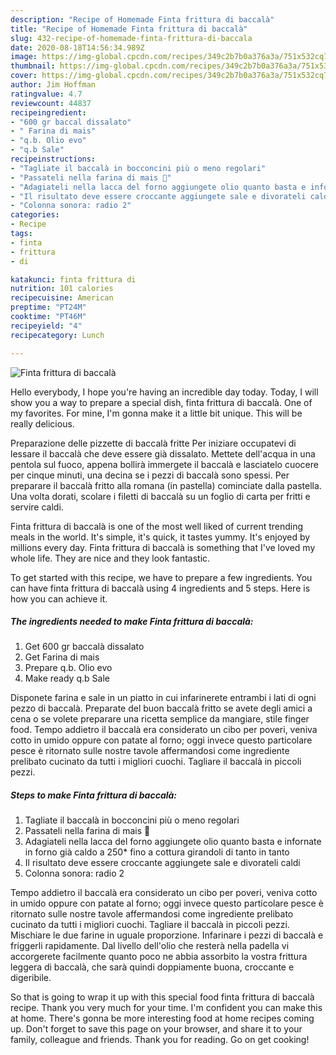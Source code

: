 ```yaml
---
description: "Recipe of Homemade Finta frittura di baccalà"
title: "Recipe of Homemade Finta frittura di baccalà"
slug: 432-recipe-of-homemade-finta-frittura-di-baccala
date: 2020-08-18T14:56:34.989Z
image: https://img-global.cpcdn.com/recipes/349c2b7b0a376a3a/751x532cq70/finta-frittura-di-baccala-recipe-main-photo.jpg
thumbnail: https://img-global.cpcdn.com/recipes/349c2b7b0a376a3a/751x532cq70/finta-frittura-di-baccala-recipe-main-photo.jpg
cover: https://img-global.cpcdn.com/recipes/349c2b7b0a376a3a/751x532cq70/finta-frittura-di-baccala-recipe-main-photo.jpg
author: Jim Hoffman
ratingvalue: 4.7
reviewcount: 44837
recipeingredient:
- "600 gr baccal dissalato"
- " Farina di mais"
- "q.b. Olio evo"
- "q.b Sale"
recipeinstructions:
- "Tagliate il baccalà in bocconcini più o meno regolari"
- "Passateli nella farina di mais 🌽"
- "Adagiateli nella lacca del forno aggiungete olio quanto basta e infornate in forno già caldo a 250* fino a cottura girandoli di tanto in tanto"
- "Il risultato deve essere croccante aggiungete sale e divorateli caldi"
- "Colonna sonora: radio 2"
categories:
- Recipe
tags:
- finta
- frittura
- di

katakunci: finta frittura di 
nutrition: 101 calories
recipecuisine: American
preptime: "PT24M"
cooktime: "PT46M"
recipeyield: "4"
recipecategory: Lunch

---
```



![Finta frittura di baccalà](https://img-global.cpcdn.com/recipes/349c2b7b0a376a3a/751x532cq70/finta-frittura-di-baccala-recipe-main-photo.jpg)

Hello everybody, I hope you're having an incredible day today. Today, I will show you a way to prepare a special dish, finta frittura di baccalà. One of my favorites. For mine, I'm gonna make it a little bit unique. This will be really delicious.

Preparazione delle pizzette di baccalà fritte Per iniziare occupatevi di lessare il baccalà che deve essere già dissalato. Mettete dell&#39;acqua in una pentola sul fuoco, appena bollirà immergete il baccalà e lasciatelo cuocere per cinque minuti, una decina se i pezzi di baccalà sono spessi. Per preparare il baccalà fritto alla romana (in pastella) cominciate dalla pastella. Una volta dorati, scolare i filetti di baccalà su un foglio di carta per fritti e servire caldi.

Finta frittura di baccalà is one of the most well liked of current trending meals in the world. It's simple, it's quick, it tastes yummy. It's enjoyed by millions every day. Finta frittura di baccalà is something that I've loved my whole life. They are nice and they look fantastic.


To get started with this recipe, we have to prepare a few ingredients. You can have finta frittura di baccalà using 4 ingredients and 5 steps. Here is how you can achieve it.

<!--inarticleads1-->

##### The ingredients needed to make Finta frittura di baccalà:

1. Get 600 gr baccalà dissalato
1. Get  Farina di mais
1. Prepare q.b. Olio evo
1. Make ready q.b Sale


Disponete farina e sale in un piatto in cui infarinerete entrambi i lati di ogni pezzo di baccalà. Preparate del buon baccalà fritto se avete degli amici a cena o se volete preparare una ricetta semplice da mangiare, stile finger food. Tempo addietro il baccalà era considerato un cibo per poveri, veniva cotto in umido oppure con patate al forno; oggi invece questo particolare pesce è ritornato sulle nostre tavole affermandosi come ingrediente prelibato cucinato da tutti i migliori cuochi. Tagliare il baccalà in piccoli pezzi. 

<!--inarticleads2-->

##### Steps to make Finta frittura di baccalà:

1. Tagliate il baccalà in bocconcini più o meno regolari
1. Passateli nella farina di mais 🌽
1. Adagiateli nella lacca del forno aggiungete olio quanto basta e infornate in forno già caldo a 250* fino a cottura girandoli di tanto in tanto
1. Il risultato deve essere croccante aggiungete sale e divorateli caldi
1. Colonna sonora: radio 2


Tempo addietro il baccalà era considerato un cibo per poveri, veniva cotto in umido oppure con patate al forno; oggi invece questo particolare pesce è ritornato sulle nostre tavole affermandosi come ingrediente prelibato cucinato da tutti i migliori cuochi. Tagliare il baccalà in piccoli pezzi. Mischiare le due farine in uguale proporzione. Infarinare i pezzi di baccalà e friggerli rapidamente. Dal livello dell&#39;olio che resterà nella padella vi accorgerete facilmente quanto poco ne abbia assorbito la vostra frittura leggera di baccalà, che sarà quindi doppiamente buona, croccante e digeribile. 

So that is going to wrap it up with this special food finta frittura di baccalà recipe. Thank you very much for your time. I'm confident you can make this at home. There's gonna be more interesting food at home recipes coming up. Don't forget to save this page on your browser, and share it to your family, colleague and friends. Thank you for reading. Go on get cooking!
